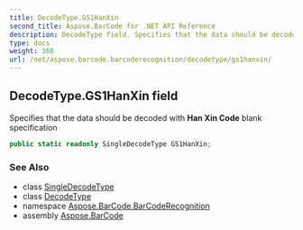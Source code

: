 ```yaml
---
title: DecodeType.GS1HanXin
second_title: Aspose.BarCode for .NET API Reference
description: DecodeType field. Specifies that the data should be decoded with Han Xin Code blank specification
type: docs
weight: 360
url: /net/aspose.barcode.barcoderecognition/decodetype/gs1hanxin/
---
```

## DecodeType.GS1HanXin field

Specifies that the data should be decoded with **Han Xin Code** blank specification

```csharp
public static readonly SingleDecodeType GS1HanXin;
```

### See Also

* class [SingleDecodeType](../../singledecodetype/)
* class [DecodeType](../)
* namespace [Aspose.BarCode.BarCodeRecognition](../../decodetype/)
* assembly [Aspose.BarCode](../../../)


